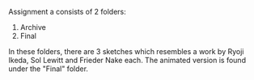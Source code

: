 Assignment a consists of 2 folders: <br>
1. Archive <br>
2. Final <br>

In these folders, there are 3 sketches which resembles a work by Ryoji Ikeda, Sol Lewitt and Frieder Nake each. The animated version is found under the "Final" folder.
